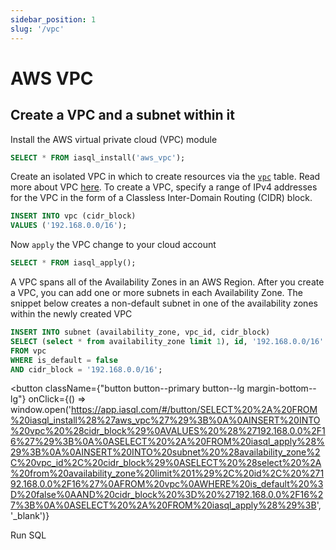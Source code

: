 ```yaml
---
sidebar_position: 1
slug: '/vpc'
---
```


# AWS VPC

## Create a VPC and a subnet within it

Install the AWS virtual private cloud (VPC) module

```sql
SELECT * FROM iasql_install('aws_vpc');
```

Create an isolated VPC in which to create resources via the [`vpc`](https://dbdocs.io/iasql/iasql?table=vpc&schema=public&view=table_structure) table. Read more about VPC [here](https://docs.aws.amazon.com/vpc/latest/userguide/configure-your-vpc.html). To create a VPC, specify a range of IPv4 addresses for the VPC in the form of a Classless Inter-Domain Routing (CIDR) block.

```sql
INSERT INTO vpc (cidr_block)
VALUES ('192.168.0.0/16');
```

Now `apply` the VPC change to your cloud account

```sql
SELECT * FROM iasql_apply();
```

A VPC spans all of the Availability Zones in an AWS Region. After you create a VPC, you can add one or more subnets in each Availability Zone. The snippet below creates a non-default subnet in one of the availability zones within the newly created VPC

```sql
INSERT INTO subnet (availability_zone, vpc_id, cidr_block)
SELECT (select * from availability_zone limit 1), id, '192.168.0.0/16'
FROM vpc
WHERE is_default = false
AND cidr_block = '192.168.0.0/16';
```

<!--- https://www.urlencoder.org/ -->
<button
  className={"button button--primary button--lg margin-bottom--lg"}
  onClick={() => window.open('https://app.iasql.com/#/button/SELECT%20%2A%20FROM%20iasql_install%28%27aws_vpc%27%29%3B%0A%0AINSERT%20INTO%20vpc%20%28cidr_block%29%0AVALUES%20%28%27192.168.0.0%2F16%27%29%3B%0A%0ASELECT%20%2A%20FROM%20iasql_apply%28%29%3B%0A%0AINSERT%20INTO%20subnet%20%28availability_zone%2C%20vpc_id%2C%20cidr_block%29%0ASELECT%20%28select%20%2A%20from%20availability_zone%20limit%201%29%2C%20id%2C%20%27192.168.0.0%2F16%27%0AFROM%20vpc%0AWHERE%20is_default%20%3D%20false%0AAND%20cidr_block%20%3D%20%27192.168.0.0%2F16%27%3B%0A%0ASELECT%20%2A%20FROM%20iasql_apply%28%29%3B', '_blank')}
>
Run SQL
</button>